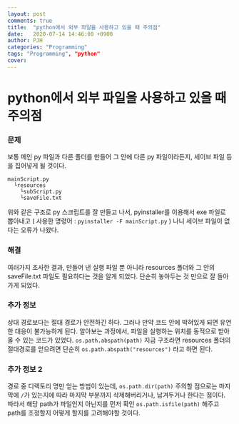 ```yaml
---
layout: post
comments: true
title:  "python에서 외부 파일을 사용하고 있을 때 주의점"
date:   2020-07-14 14:46:00 +0900
author: PJH
categories: "Programming"
tags: "Programming", "python"
cover:
---
```


<h1>
python에서 외부 파일을 사용하고 있을 때 주의점
</h1>

### 문제
보통 메인 py 파일과 다른 폴더를 만들어 그 안에 다른 py 파일이라든지, 세이브 파일 등을 집어넣게 될 것이다.
```
mainScript.py
  └resources
    └subScript.py
    └saveFile.txt
```

위와 같은 구조로 py 스크립트를 잘 만들고 나서, pyinstaller를 이용해서 exe 파일로 뽑아내고
( 사용한 명령어 : ```pyinstaller -F mainScript.py``` )
나니 세이브 파일이 없다는 오류가 나왔다.

### 해결
여러가지 조사한 결과, 만들어 낸 실행 파일 뿐 아니라 resources 폴더와 그 안의 saveFile.txt 파일도 필요하다는 것을 알게 되었다.
단순히 놓아두는 것 만으로 잘 돌아가게 되었다.

### 추가 정보
상대 경로보다는 절대 경로가 안전하긴 하다. 그러나 만약 코드 안에 박혀있게 되면 유연한 대응이 불가능하게 된다.
알아보는 과정에서, 파일을 실행하는 위치를 동적으로 받아올 수 있는 코드가 있었다.
```os.path.abspath(path)```
지금 구조라면 resources 폴더의 절대경로를 얻으려면 단순히
```os.path.abspath("resources")``` 라고 하면 된다.

### 추가 정보 2
경로 중 디렉토리 명만 얻는 방법이 있는데,
```os.path.dir(path)```
주의할 점으로는 마지막에 ```/```가 있는지에 따라 마지막 부분까지 삭제해버리거나, 남겨두거나 한다는 점이다.
따라서 해당 path가 파일인지 아닌지를 먼저 확인
```os.path.isfile(path)```
해주고 path를 조정할지 어떻게 할지를 고려해야할 것이다.
